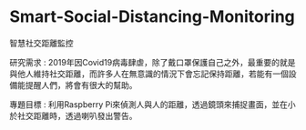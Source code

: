# Smart-Social-Distancing-Monitoring
智慧社交距離監控

研究需求 : 
2019年因Covid19病毒肆虐，除了戴口罩保護自己之外，最重要的就是與他人維持社交距離，而許多人在無意識的情況下會忘記保持距離，若能有一個設備能提醒人們，將會有很大的幫助。

專題目標 : 利用Raspberry  Pi來偵測人與人的距離，透過鏡頭來捕捉畫面，並在小於社交距離時，透過喇叭發出警告。
